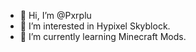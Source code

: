 - 👋 Hi, I’m @Pxrplu
- 👀 I’m interested in Hypixel Skyblock.  
- 🌱 I’m currently learning Minecraft Mods.

<!---
Pxrplu/Pxrplu is a ✨ special ✨ repository because its `README.md` (this file) appears on your GitHub profile.
You can click the Preview link to take a look at your changes.
--->

